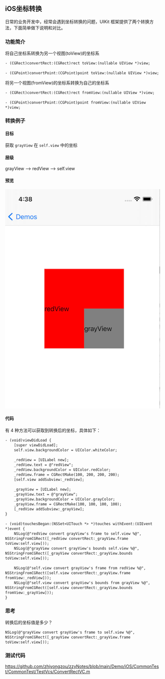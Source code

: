 ## iOS坐标转换

日常的业务开发中，经常会遇到坐标转换的问题，UIKit 框架提供了两个转换方法，下面简单做下说明和对比。

### 功能简介

将自己坐标系转换为另一个视图(toView)的坐标系

```objc
- (CGRect)convertRect:(CGRect)rect toView:(nullable UIView *)view;

- (CGPoint)convertPoint:(CGPoint)point toView:(nullable UIView *)view;
```

将另一个视图(fromView)的坐标系转换为自己的坐标系

```objc
- (CGRect)convertRect:(CGRect)rect fromView:(nullable UIView *)view;

- (CGPoint)convertPoint:(CGPoint)point fromView:(nullable UIView *)view;
```

### 转换例子

#### 目标
获取 `grayView` 在 `self.view` 中的坐标

#### 层级
grayView --> redView --> self.view

#### 预览
<img src="../imgs/conver_rect.jpg">

#### 代码
有 4 种方法可以获取到转换后的坐标，具体如下：

```objc
- (void)viewDidLoad {
    [super viewDidLoad];
    self.view.backgroundColor = UIColor.whiteColor;
    
    _redView = [UILabel new];
    _redView.text = @"redView";
    _redView.backgroundColor = UIColor.redColor;
    _redView.frame = CGRectMake(100, 200, 200, 200);
    [self.view addSubview:_redView];
    
    _grayView = [UILabel new];
    _grayView.text = @"grayView";
    _grayView.backgroundColor = UIColor.grayColor;
    _grayView.frame = CGRectMake(100, 100, 100, 100);
    [_redView addSubview:_grayView];
}

- (void)touchesBegan:(NSSet<UITouch *> *)touches withEvent:(UIEvent *)event {
    NSLog(@"redView convert grayView's frame to self.view %@", NSStringFromCGRect([_redView convertRect:_grayView.frame toView:self.view]));
    NSLog(@"grayView convert grayView's bounds self.view %@", NSStringFromCGRect([_grayView convertRect:_grayView.bounds toView:self.view]));
    
    NSLog(@"self.view convert grayView's frame from redView %@", NSStringFromCGRect([self.view convertRect:_grayView.frame fromView:_redView]));
    NSLog(@"self.view convert grayView's bounds from grayView %@", NSStringFromCGRect([self.view convertRect:_grayView.bounds fromView:_grayView]));
}
```

### 思考
转换后的坐标值是多少？

```objc
NSLog(@"grayView convert grayView's frame to self.view %@", NSStringFromCGRect([_grayView convertRect:_grayView.frame toView:self.view]));
```

### 测试代码
https://github.com/zhiyongzou/zzyNotes/blob/main/Demo/iOS/CommonTest/CommonTest/TestVcs/ConvertRectVC.m
